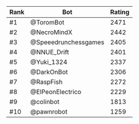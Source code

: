 Rank|Bot|Rating
---|---|---
#1|@ToromBot|2471
#2|@NecroMindX|2442
#3|@Speeedrunchessgames|2405
#4|@NNUE_Drift|2401
#5|@Yuki_1324|2337
#6|@DarkOnBot|2306
#7|@RaspFish|2272
#8|@ElPeonElectrico|2229
#9|@colinbot|1813
#10|@pawnrobot|1259
